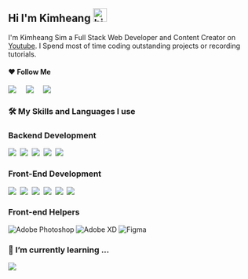 ## Hi I'm Kimheang <img src="https://user-images.githubusercontent.com/1303154/88677602-1635ba80-d120-11ea-84d8-d263ba5fc3c0.gif" width="28px" alt="hi">

I'm Kimheang Sim a Full Stack Web Developer and Content Creator on [Youtube](https://www.youtube.com/channel/UCcJJEQSePEMDEwD_cJfKfcw). I Spend most of time coding outstanding projects or recording tutorials.

#### ❤️ Follow Me

<a href="https://www.linkedin.com/in/kimheang-sim-15a3721b5/"><img src="https://img.shields.io/badge/linkedin-%230077B5.svg?&style=for-the-badge&logo=linkedin&logoColor=white" /></a>&nbsp;&nbsp;&nbsp;&nbsp;
<a href="https://www.youtube.com/channel/UCcJJEQSePEMDEwD_cJfKfcw"><img src="https://img.shields.io/badge/YouTube-FF0000?style=for-the-badge&logo=youtube&logoColor=white" /></a>&nbsp;&nbsp;&nbsp;&nbsp;
<a href="https://www.facebook.com/Heang-Developer-136299301168684"><img src="https://img.shields.io/badge/Facebook-1877F2?style=for-the-badge&logo=facebook&logoColor=white" /></a>&nbsp;&nbsp;&nbsp;&nbsp;

### 🛠️ My Skills and Languages I use

### Backend Development

<img src="https://img.shields.io/badge/Laravel-FF2D20?style=for-the-badge&logo=laravel&logoColor=white" />&nbsp;
<img src="https://img.shields.io/badge/PHP-777BB4?style=for-the-badge&logo=php&logoColor=white" />&nbsp;
<img src="https://img.shields.io/badge/MySQL-00000F?style=for-the-badge&logo=mysql&logoColor=white" />&nbsp;
<img src="https://img.shields.io/badge/MongoDB-4EA94B?style=for-the-badge&logo=mongodb&logoColor=white" />&nbsp;
<img src="https://img.shields.io/badge/Express.js-404D59?style=for-the-badge" />&nbsp;

### Front-End Development

<img src="https://img.shields.io/badge/HTML5-E34F26?style=for-the-badge&logo=html5&logoColor=white" />&nbsp;
<img src="https://img.shields.io/badge/CSS-239120?&style=for-the-badge&logo=css3&logoColor=white" />&nbsp;
<img src="https://img.shields.io/badge/Tailwind_CSS-38B2AC?style=for-the-badge&logo=tailwind-css&logoColor=white" />&nbsp;
<img src="https://img.shields.io/badge/Bootstrap-563D7C?style=for-the-badge&logo=bootstrap&logoColor=white" />&nbsp;
<img src="https://img.shields.io/badge/React-20232A?style=for-the-badge&logo=react&logoColor=61DAFB" />&nbsp;
<img src="https://img.shields.io/badge/jQuery-0769AD?style=for-the-badge&logo=jquery&logoColor=white" />&nbsp;

### Front-end Helpers

![Adobe Photoshop](https://img.shields.io/badge/adobe_photoshop-001D34?style=for-the-badge&logo=adobephotoshop&logoColor=white)
![Adobe XD](https://img.shields.io/badge/Adobe%20XD-470137?style=for-the-badge&logo=Adobe%20XD&logoColor=#FF61F6)
![Figma](https://img.shields.io/badge/figma-%23F24E1E.svg?style=for-the-badge&logo=figma&logoColor=white)

### 🌱 I’m currently learning ...

<img src="https://img.shields.io/badge/TypeScript-007ACC?style=for-the-badge&logo=typescript&logoColor=white" />&nbsp;&nbsp;

<!---## 📈 Stats

[![Kimheang's github stats](https://github-readme-stats.vercel.app/api?username=Kimheang-Developer&theme=blue-green)]

## Top Languages

[![Kimheang's top languages](https://github-readme-stats.vercel.app/api/top-langs/?username=Kimheang-Developer&theme=blue-green)]--->



<!---
Kimheang-Developer/Kimheang-Developer is a ✨ special ✨ repository because its `README.md` (this file) appears on your GitHub profile.
You can click the Preview link to take a look at your changes.
--->

